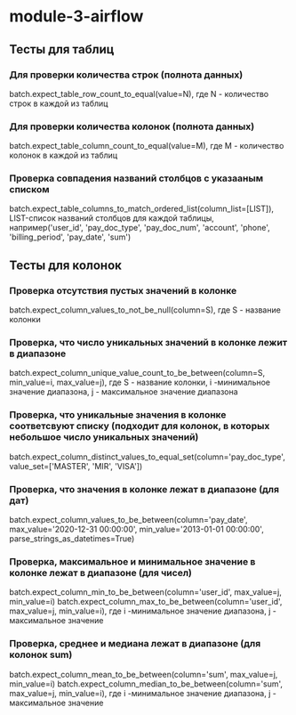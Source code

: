 # module-3-airflow
## Тесты для таблиц
### Для проверки количества строк (полнота данных)
batch.expect_table_row_count_to_equal(value=N), где N - количество строк в каждой из таблиц
### Для проверки количества колонок (полнота данных)
batch.expect_table_column_count_to_equal(value=M), где M - количество колонок в каждой из таблиц
### Проверка совпадения названий столбцов с указааным списком
batch.expect_table_columns_to_match_ordered_list(column_list=[LIST]), LIST-список названий столбцов для каждой таблицы, например('user_id', 'pay_doc_type', 'pay_doc_num', 'account', 'phone', 'billing_period', 'pay_date', 'sum')
## Тесты для колонок
### Проверка отсутствия пустых значений в колонке
batch.expect_column_values_to_not_be_null(column=S), где S - название колонки
### Проверка, что число уникальных значений в колонке лежит в диапазоне
batch.expect_column_unique_value_count_to_be_between(column=S, min_value=i, max_value=j), где S - название колонки, i -минимальное значение диапазона, j - максимальное значение диапазона
### Проверка, что уникальные значения в колонке соответсвуют списку (подходит для колонок, в которых небольшое число уникальных значений)
batch.expect_column_distinct_values_to_equal_set(column='pay_doc_type', value_set=['MASTER', 'MIR', 'VISA'])
### Проверка, что значения в колонке лежат в диапазоне (для дат)
batch.expect_column_values_to_be_between(column='pay_date', max_value='2020-12-31 00:00:00', min_value='2013-01-01 00:00:00', parse_strings_as_datetimes=True)
### Проверка, максимальное и минимальное значение в колонке лежат в диапазоне (для чисел)
batch.expect_column_min_to_be_between(column='user_id', max_value=j, min_value=i)
batch.expect_column_max_to_be_between(column='user_id', max_value=j, min_value=i), где  i -минимальное значение диапазона, j - максимальное значение
### Проверка, среднее и медиана лежат в диапазоне (для колонок sum)
batch.expect_column_mean_to_be_between(column='sum', max_value=j, min_value=i)
batch.expect_column_median_to_be_between(column='sum', max_value=j, min_value=i), где  i -минимальное значение диапазона, j - максимальное значение
